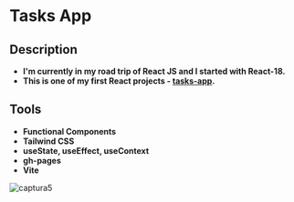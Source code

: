 # Tasks App

##  Description
* **I'm currently in my road trip of React JS and I started with React-18.**
* **This is one of my first React projects - [tasks-app](https://morandev.github.io/react-tasks-app/).**

##  Tools

* **Functional Components**
* **Tailwind CSS** 
* **useState, useEffect, useContext**
* **gh-pages**
* **Vite**

![captura5](https://user-images.githubusercontent.com/93687744/187015641-102f05f1-c6ca-479b-ad0f-fabf8868182e.png)

